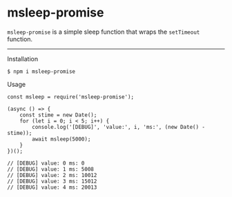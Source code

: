 # msleep-promise

`msleep-promise` is a simple sleep function that wraps the `setTimeout` function.

----

Installation

```
$ npm i msleep-promise
```

Usage

```
const msleep = require('msleep-promise');

(async () => {
    const stime = new Date();
    for (let i = 0; i < 5; i++) {
        console.log('[DEBUG]', 'value:', i, 'ms:', (new Date() - stime));
        await msleep(5000);
    }
})();

// [DEBUG] value: 0 ms: 0
// [DEBUG] value: 1 ms: 5008
// [DEBUG] value: 2 ms: 10012
// [DEBUG] value: 3 ms: 15012
// [DEBUG] value: 4 ms: 20013
```
